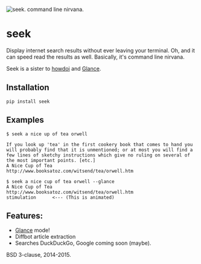 ![seek. command line nirvana.](http://i.imgur.com/2wEYui1.png)
# seek

Display internet search results without ever leaving your terminal. Oh, and it can speed read the results as well. Basically, it's command line nirvana.

Seek is a sister to [howdoi](https://github.com/gleitz/howdoi/) and [Glance](https://github.com/Miserlou/glance/).

## Installation

    pip install seek

## Examples

    $ seek a nice up of tea orwell 

    If you look up 'tea' in the first cookery book that comes to hand you will probably find that it is unmentioned; or at most you will find a few lines of sketchy instructions which give no ruling on several of the most important points. [etc.]
    A Nice Cup of Tea
    http://www.booksatoz.com/witsend/tea/orwell.htm

    $ seek a nice cup of tea orwell --glance
    A Nice Cup of Tea
    http://www.booksatoz.com/witsend/tea/orwell.htm
    stimulation      <--- (This is animated)

## Features:

* [Glance](http://glance.wtf) mode!
* Diffbot article extraction
* Searches DuckDuckGo, Google coming soon (maybe).

BSD 3-clause, 2014-2015.
